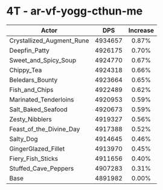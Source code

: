 # 4T - ar-vf-yogg-cthun-me
| Actor | DPS | Increase |
|---|:---:|:---:|
|Crystallized_Augment_Rune|4934657|0.87%|
|Deepfin_Patty|4926175|0.70%|
|Sweet_and_Spicy_Soup|4924770|0.67%|
|Chippy_Tea|4924318|0.66%|
|Beledars_Bounty|4923664|0.65%|
|Fish_and_Chips|4922489|0.62%|
|Marinated_Tenderloins|4920953|0.59%|
|Salt_Baked_Seafood|4920673|0.59%|
|Zesty_Nibblers|4919327|0.56%|
|Feast_of_the_Divine_Day|4917388|0.52%|
|Salty_Dog|4914645|0.46%|
|GingerGlazed_Fillet|4913970|0.45%|
|Fiery_Fish_Sticks|4911656|0.40%|
|Stuffed_Cave_Peppers|4907283|0.31%|
|Base|4891982|0.00%|
